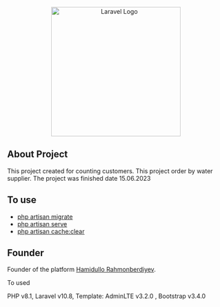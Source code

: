 <p align="center"><a href="https://github.com/HamidulloRahmonberdiyev/RealProject-customers" target="_blank"><img src="https://www.lateshipment.com/wp-content/uploads/topimage-1.png" width="300" alt="Laravel Logo"></a></p>

## About Project

This project created for counting customers. This project order by water supplier. The project was finished date 15.06.2023


## To use

- [php artisan migrate ](https://laravel.com/docs/)
- [php artisan serve](https://laravel.com/docs/)
- [php artisan cache:clear](https://laravel.com/docs/)


## Founder

Founder of the platform [Hamidullo Rahmonberdiyev](https://rahmnberdiyev.uz).


To used 

PHP v8.1, Laravel v10.8, Template: AdminLTE v3.2.0 , Bootstrap v3.4.0

